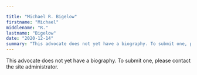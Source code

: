 ```yaml
---

title: "Michael R. Bigelow"
firstname: "Michael"
middlename: "R."
lastname: "Bigelow"
date: "2020-12-14"
summary: "This advocate does not yet have a biography. To submit one, please contact the site administrator."
---
```

This advocate does not yet have a biography. To submit one, please contact the site administrator.

